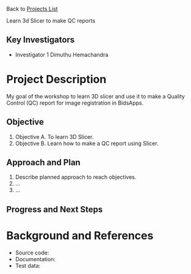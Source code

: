 Back to [Projects List](../../README.md#ProjectsList)

Learn 3d Slicer to make QC reports

## Key Investigators
- Investigator 1 Dimuthu Hemachandra 

# Project Description
My goal of the workshop to learn 3D slicer and use it to make a Quality Control (QC) report for image registration in BidsApps.

## Objective
1. Objective A. To learn 3D Slicer. 
1. Objective B. Learn how to make a QC report using Slicer. 


## Approach and Plan

1. Describe planned approach to reach objectives.
1. ...
1. ...

## Progress and Next Steps

<!--.-->



# Background and References

<!--.-->

- Source code: 
- Documentation: 
- Test data: 
